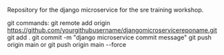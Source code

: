  
Repository for the django microservice for the sre training workshop.


git commands:
git remote add origin https://github.com/yourgithubusername/djangomicroservicereponame.git
git add .
git commit -m "django microservice commit message"
git push origin main or git push origin main --force